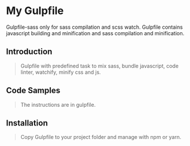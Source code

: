 # My Gulpfile

Gulpfile-sass only for sass compilation and scss watch.
Gulpfile contains javascript building and minification and sass compilation and minification.

## Introduction

> Gulpfile with predefined task to mix sass, bundle javascript, code linter, watchify, minify css and js.

## Code Samples

> The instructions are in gulpfile.

## Installation

> Copy Gulpfile to your project folder and manage with npm or yarn. 

